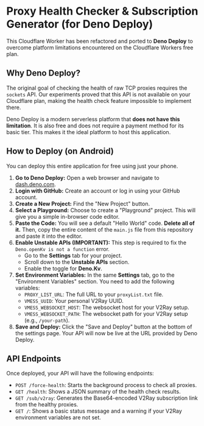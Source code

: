 # Proxy Health Checker & Subscription Generator (for Deno Deploy)

This Cloudflare Worker has been refactored and ported to **Deno Deploy** to overcome platform limitations encountered on the Cloudflare Workers free plan.

## Why Deno Deploy?

The original goal of checking the health of raw TCP proxies requires the `sockets` API. Our experiments proved that this API is not available on your Cloudflare plan, making the health check feature impossible to implement there.

Deno Deploy is a modern serverless platform that **does not have this limitation**. It is also free and does not require a payment method for its basic tier. This makes it the ideal platform to host this application.

## How to Deploy (on Android)

You can deploy this entire application for free using just your phone.

1.  **Go to Deno Deploy:** Open a web browser and navigate to [dash.deno.com](https://dash.deno.com).
2.  **Login with GitHub:** Create an account or log in using your GitHub account.
3.  **Create a New Project:** Find the "New Project" button.
4.  **Select a Playground:** Choose to create a "Playground" project. This will give you a simple in-browser code editor.
5.  **Paste the Code:** You will see a default "Hello World" code. **Delete all of it.** Then, copy the entire content of the `main.js` file from this repository and paste it into the editor.
6.  **Enable Unstable APIs (IMPORTANT):** This step is required to fix the `Deno.openKv is not a function` error.
    *   Go to the **Settings** tab for your project.
    *   Scroll down to the **Unstable APIs** section.
    *   Enable the toggle for **Deno.Kv**.
7.  **Set Environment Variables:** In the same **Settings** tab, go to the "Environment Variables" section. You need to add the following variables:
    *   `PROXY_LIST_URL`: The full URL to your `proxyList.txt` file.
    *   `VMESS_UUID`: Your personal V2Ray UUID.
    *   `VMESS_WEBSOCKET_HOST`: The websocket host for your V2Ray setup.
    *   `VMESS_WEBSOCKET_PATH`: The websocket path for your V2Ray setup (e.g., `/your-path`).
8.  **Save and Deploy:** Click the "Save and Deploy" button at the bottom of the settings page. Your API will now be live at the URL provided by Deno Deploy.

## API Endpoints

Once deployed, your API will have the following endpoints:

*   `POST /force-health`: Starts the background process to check all proxies.
*   `GET /health`: Shows a JSON summary of the health check results.
*   `GET /sub/v2ray`: Generates the Base64-encoded V2Ray subscription link from the healthy proxies.
*   `GET /`: Shows a basic status message and a warning if your V2Ray environment variables are not set.
